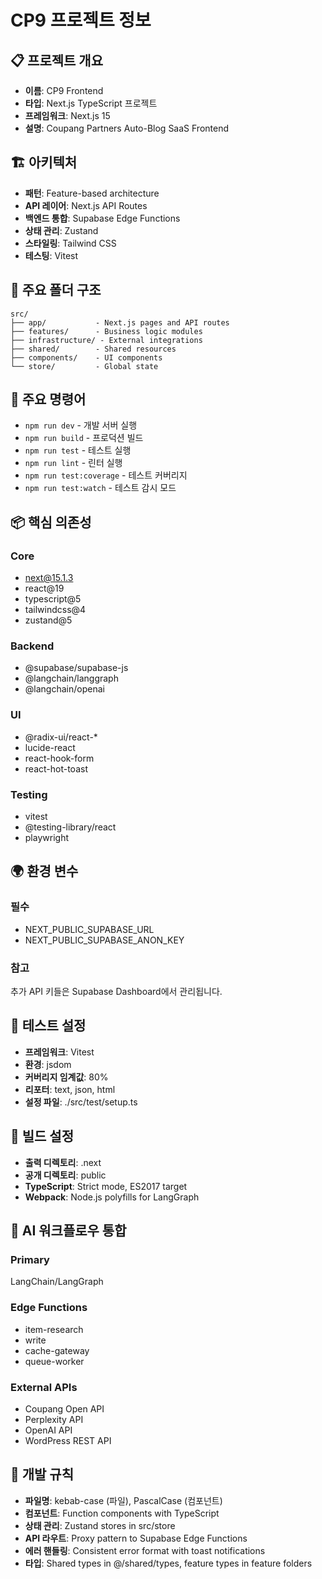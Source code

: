 # CP9 프로젝트 정보

## 📋 프로젝트 개요
- **이름**: CP9 Frontend  
- **타입**: Next.js TypeScript 프로젝트
- **프레임워크**: Next.js 15
- **설명**: Coupang Partners Auto-Blog SaaS Frontend

## 🏗️ 아키텍처
- **패턴**: Feature-based architecture
- **API 레이어**: Next.js API Routes  
- **백엔드 통합**: Supabase Edge Functions
- **상태 관리**: Zustand
- **스타일링**: Tailwind CSS
- **테스팅**: Vitest

## 📁 주요 폴더 구조
```
src/
├── app/           - Next.js pages and API routes
├── features/      - Business logic modules  
├── infrastructure/ - External integrations
├── shared/        - Shared resources
├── components/    - UI components
└── store/         - Global state
```

## 🔧 주요 명령어
- `npm run dev` - 개발 서버 실행
- `npm run build` - 프로덕션 빌드
- `npm run test` - 테스트 실행
- `npm run lint` - 린터 실행
- `npm run test:coverage` - 테스트 커버리지
- `npm run test:watch` - 테스트 감시 모드

## 📦 핵심 의존성
### Core
- next@15.1.3
- react@19  
- typescript@5
- tailwindcss@4
- zustand@5

### Backend
- @supabase/supabase-js
- @langchain/langgraph
- @langchain/openai

### UI
- @radix-ui/react-*
- lucide-react
- react-hook-form
- react-hot-toast

### Testing  
- vitest
- @testing-library/react
- playwright

## 🌍 환경 변수
### 필수
- NEXT_PUBLIC_SUPABASE_URL
- NEXT_PUBLIC_SUPABASE_ANON_KEY

### 참고
추가 API 키들은 Supabase Dashboard에서 관리됩니다.

## 🧪 테스트 설정
- **프레임워크**: Vitest
- **환경**: jsdom
- **커버리지 임계값**: 80%
- **리포터**: text, json, html
- **설정 파일**: ./src/test/setup.ts

## 🔧 빌드 설정
- **출력 디렉토리**: .next
- **공개 디렉토리**: public
- **TypeScript**: Strict mode, ES2017 target
- **Webpack**: Node.js polyfills for LangGraph

## 🤖 AI 워크플로우 통합
### Primary
LangChain/LangGraph

### Edge Functions
- item-research
- write  
- cache-gateway
- queue-worker

### External APIs
- Coupang Open API
- Perplexity API
- OpenAI API
- WordPress REST API

## 📏 개발 규칙
- **파일명**: kebab-case (파일), PascalCase (컴포넌트)
- **컴포넌트**: Function components with TypeScript
- **상태 관리**: Zustand stores in src/store
- **API 라우트**: Proxy pattern to Supabase Edge Functions
- **에러 핸들링**: Consistent error format with toast notifications
- **타입**: Shared types in @/shared/types, feature types in feature folders